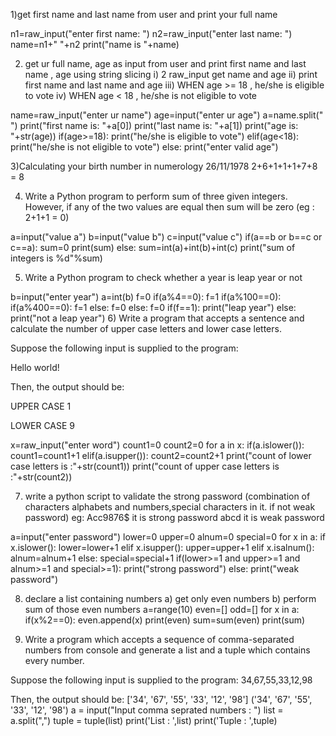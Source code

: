 1)get first name and last name from user and print your full name 

n1=raw_input("enter first name: ")
n2=raw_input("enter last name: ")
name=n1+" "+n2
print("name is "+name)

2) get ur full name, age as input from user and print first name and last name , age using string slicing
 i) 2 raw_input get name  and age 
 ii) print first name and last name and age 
 iii) WHEN age >= 18 , he/she is eligible to vote
 iv) WHEN age < 18 , he/she is not eligible to vote


name=raw_input("enter ur name")
age=input("enter ur age")
a=name.split(" ")
print("first name is: "+a[0])
print("last name is: "+a[1])
print("age is: "+str(age))
if(age>=18):
	print("he/she is eligible to vote")
elif(age<18):
	print("he/she is not eligible to vote")
else:
	print("enter valid age")

3)Calculating your birth number in numerology
26/11/1978
2+6+1+1+1+7+8 = 8

4) Write a Python program to perform sum of three given integers. 
       However, if any of the two values are equal then sum will be zero (eg : 2+1+1 = 0)

a=input("value a")
b=input("value b")
c=input("value c")
if(a==b or b==c or c==a):
	sum=0
	print(sum)
else:
	sum=int(a)+int(b)+int(c)
	print("sum of integers is %d"%sum)

5) Write a Python program to check whether a year is leap year or not

b=input("enter year")
a=int(b)
f=0
if(a%4==0):
	f=1
	if(a%100==0):
		if(a%400==0):
			f=1
		else:
			f=0
else:
	f=0
if(f==1):
	print("leap year")
else:
	print("not a leap year")
6)
Write a program that accepts a sentence and calculate the number of upper case letters and lower case letters.

Suppose the following input is supplied to the program:

Hello world!

Then, the output should be:

UPPER CASE 1

LOWER CASE 9

x=raw_input("enter word")
count1=0
count2=0
for a in x:
  if(a.islower()):
    count1=count1+1
  elif(a.isupper()):
    count2=count2+1
print("count of lower case letters is :"+str(count1))
print("count of upper case letters is :"+str(count2))

7)  write a python script to validate the strong password (combination of characters alphabets and numbers,special characters in it. if not weak password)
eg: Acc9876$
it is strong password
abcd
it is weak password

a=input("enter password")
lower=0
upper=0
alnum=0
special=0
for x in a:
  if x.islower():
	lower=lower+1
  elif x.isupper():
    upper=upper+1
  elif x.isalnum():
    alnum=alnum+1
  else:
    special=special+1
if(lower>=1 and upper>=1 and alnum>=1 and special>=1):
  print("strong password")
else:
	print("weak password")

8) declare a list containing numbers
    a) get only even numbers
    b) perform sum of those even numbers
a=range(10)
even=[]
odd=[]
for x in a:
  if(x%2==0):
	  even.append(x)
print(even)
sum=sum(even)
print(sum)

9) Write a program which accepts a sequence of comma-separated numbers from console and generate a list and a tuple which 
contains every number.

Suppose the following input is supplied to the program:
34,67,55,33,12,98


Then, the output should be:
['34', '67', '55', '33', '12', '98']
('34', '67', '55', '33', '12', '98')
a = input("Input comma seprated numbers : ")
list = a.split(",")
tuple = tuple(list)
print('List : ',list)
print('Tuple : ',tuple)
